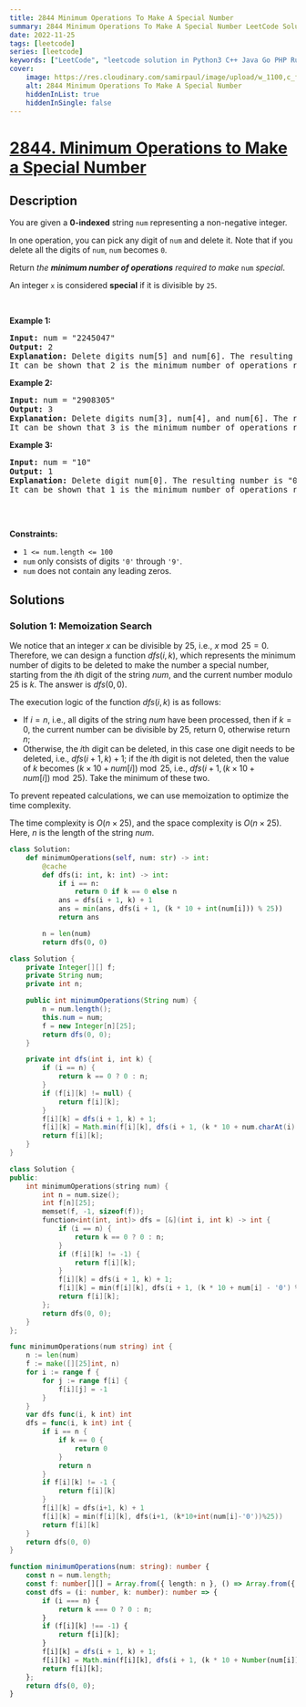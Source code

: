 ```yaml
---
title: 2844 Minimum Operations To Make A Special Number
summary: 2844 Minimum Operations To Make A Special Number LeetCode Solution Explained
date: 2022-11-25
tags: [leetcode]
series: [leetcode]
keywords: ["LeetCode", "leetcode solution in Python3 C++ Java Go PHP Ruby Swift TypeScript Rust C# JavaScript C", "2844 Minimum Operations To Make A Special Number LeetCode Solution Explained in all languages"]
cover:
    image: https://res.cloudinary.com/samirpaul/image/upload/w_1100,c_fit,co_rgb:FFFFFF,l_text:Arial_75_bold:2844 Minimum Operations To Make A Special Number - Solution Explained/problem-solving.webp
    alt: 2844 Minimum Operations To Make A Special Number
    hiddenInList: true
    hiddenInSingle: false
---
```



# [2844. Minimum Operations to Make a Special Number](https://leetcode.com/problems/minimum-operations-to-make-a-special-number)


## Description

<p>You are given a <strong>0-indexed</strong> string <code>num</code> representing a non-negative integer.</p>

<p>In one operation, you can pick any digit of <code>num</code> and delete it. Note that if you delete all the digits of <code>num</code>, <code>num</code> becomes <code>0</code>.</p>

<p>Return <em>the <strong>minimum number of operations</strong> required to make</em> <code>num</code> <i>special</i>.</p>

<p>An integer <code>x</code> is considered <strong>special</strong> if it is divisible by <code>25</code>.</p>

<p>&nbsp;</p>
<p><strong class="example">Example 1:</strong></p>

<pre>
<strong>Input:</strong> num = &quot;2245047&quot;
<strong>Output:</strong> 2
<strong>Explanation:</strong> Delete digits num[5] and num[6]. The resulting number is &quot;22450&quot; which is special since it is divisible by 25.
It can be shown that 2 is the minimum number of operations required to get a special number.</pre>

<p><strong class="example">Example 2:</strong></p>

<pre>
<strong>Input:</strong> num = &quot;2908305&quot;
<strong>Output:</strong> 3
<strong>Explanation:</strong> Delete digits num[3], num[4], and num[6]. The resulting number is &quot;2900&quot; which is special since it is divisible by 25.
It can be shown that 3 is the minimum number of operations required to get a special number.</pre>

<p><strong class="example">Example 3:</strong></p>

<pre>
<strong>Input:</strong> num = &quot;10&quot;
<strong>Output:</strong> 1
<strong>Explanation:</strong> Delete digit num[0]. The resulting number is &quot;0&quot; which is special since it is divisible by 25.
It can be shown that 1 is the minimum number of operations required to get a special number.

</pre>

<p>&nbsp;</p>
<p><strong>Constraints:</strong></p>

<ul>
	<li><code>1 &lt;= num.length &lt;= 100</code></li>
	<li><code>num</code> only consists of digits <code>&#39;0&#39;</code> through <code>&#39;9&#39;</code>.</li>
	<li><code>num</code> does not contain any leading zeros.</li>
</ul>

## Solutions

### Solution 1: Memoization Search

We notice that an integer $x$ can be divisible by $25$, i.e., $x \bmod 25 = 0$. Therefore, we can design a function $dfs(i, k)$, which represents the minimum number of digits to be deleted to make the number a special number, starting from the $i$th digit of the string $num$, and the current number modulo $25$ is $k$. The answer is $dfs(0, 0)$.

The execution logic of the function $dfs(i, k)$ is as follows:

-   If $i = n$, i.e., all digits of the string $num$ have been processed, then if $k = 0$, the current number can be divisible by $25$, return $0$, otherwise return $n$;
-   Otherwise, the $i$th digit can be deleted, in this case one digit needs to be deleted, i.e., $dfs(i + 1, k) + 1$; if the $i$th digit is not deleted, then the value of $k$ becomes $(k \times 10 + \textit{num}[i]) \bmod 25$, i.e., $dfs(i + 1, (k \times 10 + \textit{num}[i]) \bmod 25)$. Take the minimum of these two.

To prevent repeated calculations, we can use memoization to optimize the time complexity.

The time complexity is $O(n \times 25)$, and the space complexity is $O(n \times 25)$. Here, $n$ is the length of the string $num$.

<!-- tabs:start -->

```python
class Solution:
    def minimumOperations(self, num: str) -> int:
        @cache
        def dfs(i: int, k: int) -> int:
            if i == n:
                return 0 if k == 0 else n
            ans = dfs(i + 1, k) + 1
            ans = min(ans, dfs(i + 1, (k * 10 + int(num[i])) % 25))
            return ans

        n = len(num)
        return dfs(0, 0)
```

```java
class Solution {
    private Integer[][] f;
    private String num;
    private int n;

    public int minimumOperations(String num) {
        n = num.length();
        this.num = num;
        f = new Integer[n][25];
        return dfs(0, 0);
    }

    private int dfs(int i, int k) {
        if (i == n) {
            return k == 0 ? 0 : n;
        }
        if (f[i][k] != null) {
            return f[i][k];
        }
        f[i][k] = dfs(i + 1, k) + 1;
        f[i][k] = Math.min(f[i][k], dfs(i + 1, (k * 10 + num.charAt(i) - '0') % 25));
        return f[i][k];
    }
}
```

```cpp
class Solution {
public:
    int minimumOperations(string num) {
        int n = num.size();
        int f[n][25];
        memset(f, -1, sizeof(f));
        function<int(int, int)> dfs = [&](int i, int k) -> int {
            if (i == n) {
                return k == 0 ? 0 : n;
            }
            if (f[i][k] != -1) {
                return f[i][k];
            }
            f[i][k] = dfs(i + 1, k) + 1;
            f[i][k] = min(f[i][k], dfs(i + 1, (k * 10 + num[i] - '0') % 25));
            return f[i][k];
        };
        return dfs(0, 0);
    }
};
```

```go
func minimumOperations(num string) int {
	n := len(num)
	f := make([][25]int, n)
	for i := range f {
		for j := range f[i] {
			f[i][j] = -1
		}
	}
	var dfs func(i, k int) int
	dfs = func(i, k int) int {
		if i == n {
			if k == 0 {
				return 0
			}
			return n
		}
		if f[i][k] != -1 {
			return f[i][k]
		}
		f[i][k] = dfs(i+1, k) + 1
		f[i][k] = min(f[i][k], dfs(i+1, (k*10+int(num[i]-'0'))%25))
		return f[i][k]
	}
	return dfs(0, 0)
}
```

```ts
function minimumOperations(num: string): number {
    const n = num.length;
    const f: number[][] = Array.from({ length: n }, () => Array.from({ length: 25 }, () => -1));
    const dfs = (i: number, k: number): number => {
        if (i === n) {
            return k === 0 ? 0 : n;
        }
        if (f[i][k] !== -1) {
            return f[i][k];
        }
        f[i][k] = dfs(i + 1, k) + 1;
        f[i][k] = Math.min(f[i][k], dfs(i + 1, (k * 10 + Number(num[i])) % 25));
        return f[i][k];
    };
    return dfs(0, 0);
}
```

<!-- tabs:end -->

<!-- end -->
